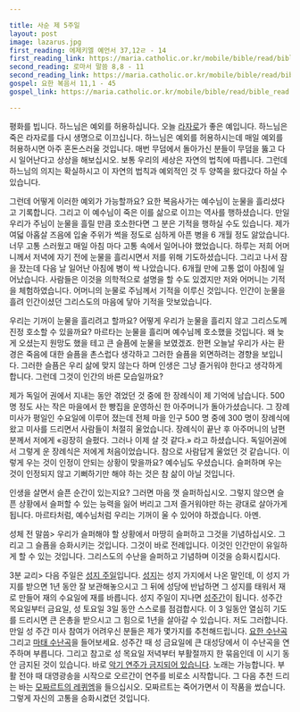 ```yaml
---

title: 사순 제 5주일
layout: post 
image: lazarus.jpg
first_reading: 에제키엘 예언서 37,12ㄹ - 14
first_reading_link: https://maria.catholic.or.kr/mobile/bible/read/bible_read.asp?m=1&n=133&p=37
second_reading: 로마서 말씀 8,8 - 11
second_reading_link: https://maria.catholic.or.kr/mobile/bible/read/bible_read.asp?m=2&n=152&p=8
gospel: 요한 복음서 11,1 - 45
gospel_link: https://maria.catholic.or.kr/mobile/bible/read/bible_read.asp?m=2&n=150&p=11

---
```

 
평화를 빕니다. 하느님은 예외를 허용하십니다. 오늘 <a href="https://maria.catholic.or.kr/mobile/sa_ho/list/view.asp?intLINEPERPAGE=20&menugubun=saint&ctxtOrgNum=&ctxtOtherMenu=&ctxtOtherID=&ctxtSubMenu=basic&infogubun=info&orggubun=101&bbsgubun=pds&infoid=372&bbscount=&maingroup=&gubun=&seq=&group_id=&sub_id=&page=1&scroll_top=1113&id=&table=gnattboard&user_auth=&RecHostcle=&getID=&getSeq=&Mode=&keyfield=&key=&ctxtHigh=&ctxtLow=">라자로</a>가 좋은 예입니다. 하느님은 죽은 라자로를 다시 생명으로 이끄십니다. 하느님은 예외를 허용하시는데 매일 예외를 허용하시면 아주 혼돈스러울 것입니다. 매번 무덤에서 돌아가신 분들이 무덤을 뚫고 다시 일어난다고 상상을 해보십시오. 보통 우리의 세상은 자연의 법칙에 따릅니다. 그런데 하느님의 의지는 확실하시고 이 자연의 법칙과 예외적인 것 두 양쪽을 왔다갔다 하실 수 있습니다.

그런데 어떻게 이러한 예외가 가능할까요? 요한 복음사가는 예수님이 눈물을 흘리셨다고 기록합니다. 그리고 이 예수님이 죽은 이를 삶으로 이끄는 역사를 행하셨습니다. 만일 우리가 주님이 눈물을 흘릴 만큼 호소한다면 그 분은 기적을 행하실 수도 있습니다. 제가 여덟 아홉살 즈음에 입술 주위가 썩을 정도로 심하게 아픈 병을 6 개월 정도 앓았습니다. 너무 고통 스러웠고 매일 아침 마다 고통 속에서 일어나야 했었습니다. 하루는 저희 어머니께서 저녁에 자기 전에 눈물을 흘리시면서 저를 위해 기도하셨습니다. 그리고 나서 잠을 잤는데 다음 날 일어난 아침에 병이 싹 나았습니다. 6개월 만에 고통 없이 아침에 일어났습니다. 사람들은 이것을 의학적으로 설명을 할 수도 있겠지만 저와 어머니는 기적을 체험하였습니다. 어머니의 눈물로 주님께서 기적을 이루신 것입니다. 인간이 눈물을 흘려 인간이셨던 그리스도의 마음에 닿아 기적을 맛보았습니다.

우리는 기꺼이 눈물을 흘리려고 할까요? 어떻게 우리가 눈물을 흘리지 않고 그리스도께 진정 호소할 수 있을까요? 마르타는 눈물을 흘리며 예수님께 호소했을 것입니다. 왜 늦게 오셨는지 원망도 했을 테고 큰 슬픔에 눈물을 보였겠죠. 한편 오늘날 우리가 사는 환경은 죽음에 대한 슬픔을 촌스럽다 생각하고 그러한 슬픔을 외면하려는 경향을 보입니다. 그러한 슬픔은 우리 삶에 맞지 않는다 하며 인생은 그냥 즐거워야 한다고 생각하게 합니다. 그런데 그것이 인간의 바른 모습일까요?

제가 독일어 권에서 지내는 동안 겪었던 것 중에 한 장례식이 제 기억에 남습니다. 500명 정도 사는 작은 마을에서 한 빵집을 운영하신 한 아주머니가 돌아가셨습니다. 그 장례 미사가 평일인 수요일에 이루어 졌는데 전체 마을 인구 500 명 중에 300 명이 장례식에 왔고 미사를 드리면서 사람들이 처절히 울었습니다. 장례식이 끝난 후 아주머니의 남편분께서 저에게 «굉장히 슬펐다. 그러나 이제 살 것 같다.» 라고 하셨습니다. 독일어권에서 그렇게 운 장례식은 저에게 처음이었습니다. 참으로 사람답게 울었던 것 같습니다. 이렇게 우는 것이 인정이 안되는 상황이 맞을까요? 예수님도 우셨습니다. 슬퍼하며 우는 것이 인정되지 않고 기뻐하기만 해야 하는 것은 참 삶이 아닐 것입니다.

인생을 살면서 슬픈 순간이 있는지요? 그러면 마음 껏 슬퍼하십시오. 그렇지 않으면 슬픈 상황에서 슬퍼할 수 있는 능력을 잃어 버리고 그저 즐거워야만 하는 광대로 살아가게 됩니다. 마르타처럼, 예수님처럼 우리는 기꺼이 울 수 있어야 하겠습니다. 아멘.

성체 전 말씀> 우리가 슬퍼해야 할 상황에서 마땅히 슬퍼하고 그것을 기념하십시오. 그리고 그 슬픔을 승화시키는 것입니다. 그것이 바로 전례입니다. 이것인 인간만이 유일하게 할 수 있는 것입니다. 그리스도의 수난을 슬퍼하고 기념하며 이것을 승화시킵시다.

3분 교리> 다음 주일은 <a href="https://maria.catholic.or.kr/mobile/dictionary/term/term_view.asp?ctxtIdNum=2513&keyword=%EC%84%B1%EC%A7%80%EC%A3%BC%EC%9D%BC&gubun=01&group=all">성지 주일</a>입니다. <a href="https://maria.catholic.or.kr/mobile/dictionary/term/term_view.asp?ctxtIdNum=1816&keyword=%EC%84%B1%EC%A7%80&gubun=01&group=all">성지</a>는 성지 가지에서 나온 말인데, 이 성지 가지를 받으면 1년 동안 잘 보관해놓으시고 그 뒤에 성당에 반납하면 그 성지를 태워서 재로 만들어 재의 수요일에 재를 바릅니다. 성지 주일이 지나면 <a href="https://maria.catholic.or.kr/mobile/dictionary/term/term_view.asp?ctxtIdNum=1813&keyword=%EC%84%B1%EC%A7%80&gubun=01&group=all">성주간</a>이 됩니다. 성주간 목요일부터 금요일, 성 토요일 3일 동안 스스로를 점검합시다. 이 3 일동안 열심히 기도를 드리시면 큰 은총을 받으시고 그 힘으로 1년을 살아갈 수 있습니다. 저도 그러합니다. 만일 성 주간 미사 참여가 어려우신 분들은 제가 몇가지를 추천해드립니다. <a href="https://www.youtube.com/watch?v=QkTzr9wG2C4">요한 수난곡</a> 그리고 <a href="https://www.youtube.com/watch?v=PkZW7hbdaGk">마태 수난곡</a>을 들어보세요. 성주간 때 성 금요일에 큰 대성당에서 이 수난곡을 연주하며 부릅니다. 그리고 참고로 성 목요일 저녁부터 부활절까지 한 묶음인데 이 시기 동안 금지된 것이 있습니다. 바로 <a href="https://www.bb4c.or.kr/bbs/board.php?bo_table=councelling&wr_id=75">악기 연주가 금지되어 있습니다</a>. 노래는 가능합니다. 부활 전야 때 대영광송을 시작으로 오르간이 연주를 비로소 시작합니다.
그 다음 추천 드리는 바는 <a href="https://www.youtube.com/watch?v=hwDCAvoPXOU">모짜르트의 레퀴엠</a>을 들으십시오. 모짜르트는 죽어가면서 이 작품을 썼습니다. 그렇게 자신의 고통을 승화시켰던 것입니다.
